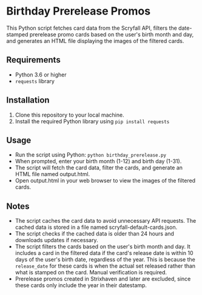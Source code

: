 # Birthday Prerelease Promos

This Python script fetches card data from the Scryfall API, filters the date-stamped prerelease promo cards based on the user's birth month and day, and generates an HTML file displaying the images of the filtered cards.

## Requirements

- Python 3.6 or higher
- `requests` library

## Installation

1. Clone this repository to your local machine.
2. Install the required Python library using `pip install requests`

## Usage

- Run the script using Python: `python birthday_prerelease.py`
- When prompted, enter your birth month (1-12) and birth day (1-31).
- The script will fetch the card data, filter the cards, and generate an HTML file named output.html.
- Open output.html in your web browser to view the images of the filtered cards.

## Notes

- The script caches the card data to avoid unnecessary API requests. The cached data is stored in a file named scryfall-default-cards.json.
- The script checks if the cached data is older than 24 hours and downloads updates if necessary.
- The script filters the cards based on the user's birth month and day. It includes a card in the filtered data if the card's release date is within 10 days of the user's birth date, regardless of the year. This is because the `release_date` for these cards is when the actual set released rather than what is stamped on the card. Manual verification is required.
- Prerelease promos created in Strixhaven and later are excluded, since these cards only include the year in their datestamp.
